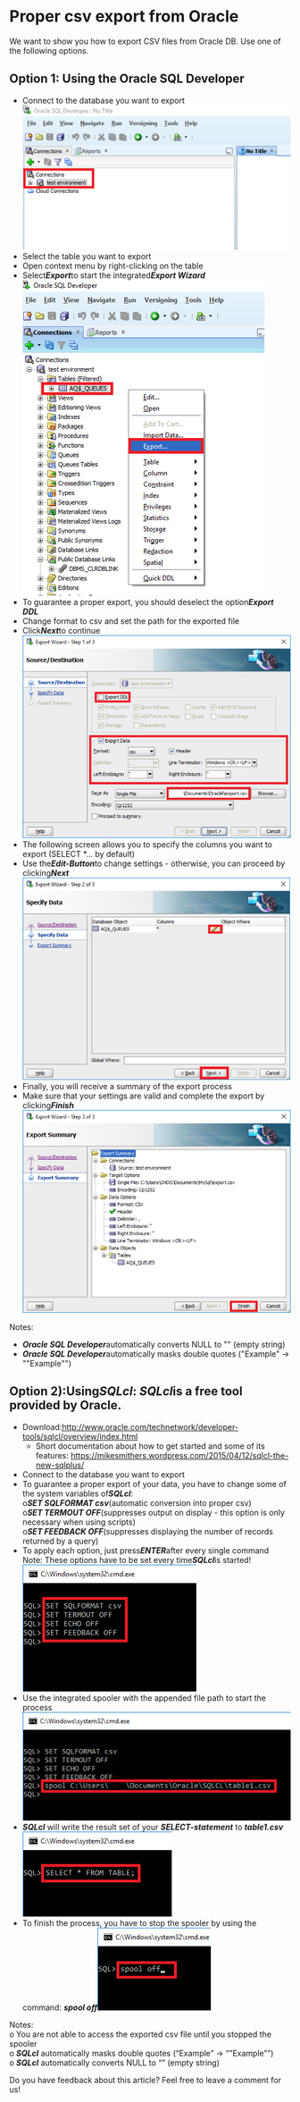 # Proper csv export from Oracle 
We want to show you how to export CSV files from Oracle DB. Use one of the following options.

## Option 1: Using the Oracle SQL Developer

* Connect to the database you want to export  
![](images/Oracle1.png)
* Select the table you want to export
* Open context menu by right-clicking on the table
* Select***Export***to start the integrated*****Export Wizard*****![](images/Oracle2.png)
* To guarantee a proper export, you should deselect the option***Export DDL***
* Change format to csv and set the path for the exported file
* Click***Next***to continue  
![](images/Oracle3.png)
* The following screen allows you to specify the columns you want to export (SELECT *… by default)
* Use the***Edit-Button***to change settings - otherwise, you can proceed by clicking*****Next*****![](images/Oracle4.png)
* Finally, you will receive a summary of the export process
* Make sure that your settings are valid and complete the export by clicking*****Finish*****![](images/Oracle5.png)

Notes:

* ***Oracle SQL Developer***automatically converts NULL to "" (empty string)
* ***Oracle SQL Developer***automatically masks double quotes ("Example" -> ""Example"")

## Option 2):Using***SQLcl***: ***SQLcl***is a free tool provided by Oracle.

* Download:<http://www.oracle.com/technetwork/developer-tools/sqlcl/overview/index.html>
	+ Short documentation about how to get started and some of its features: <https://mikesmithers.wordpress.com/2015/04/12/sqlcl-the-new-sqlplus/>
* Connect to the database you want to export
* To guarantee a proper export of your data, you have to change some of the system variables of***SQLcl***:  
o***SET SQLFORMAT csv***(automatic conversion into proper csv)  
o***SET TERMOUT OFF***(suppresses output on display - this option is only necessary when using scripts)  
o***SET FEEDBACK OFF***(suppresses displaying the number of records returned by a query)
* To apply each option, just press***ENTER***after every single command  
Note: These options have to be set every time***SQLcl***is started!  
![](images/Oracle6.png)
* Use the integrated spooler with the appended file path to start the process  
![](images/Oracle7.png)
* ***SQLcl*** will write the result set of your ***SELECT-statement*** to *****table1.csv*****![](images/Oracle8.png)
* To finish the process, you have to stop the spooler by using the command: *****spool off*****![](images/Oracle9.png)

Notes:  
o You are not able to access the exported csv file until you stopped the spooler  
o ***SQLcl*** automatically masks double quotes (“Example” -> “”Example””)  
o ***SQLcl*** automatically converts NULL to “” (empty string)

Do you have feedback about this article? Feel free to leave a comment for us!

